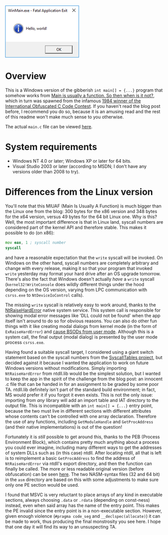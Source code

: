 ![Hello, world!](its-alive.png)

# Overview
This is a Windows version of the gibberish `int main[] = {...}` program that somehow works from [Main is usually a function. So then when is it not?](https://jroweboy.github.io/c/asm/2015/01/26/when-is-main-not-a-function.html), which in turn was spawned from the infamous [1984 winner of the International Obfuscated C Code Contest](http://www.ioccc.org/1984/mullender/mullender.c). If you haven't read the blog post before, I recommend you do so, because it is an amusing read and the rest of this readme won't make much sense to you otherwise.

The actual `main.c` file can be viewed [here](src/main.c).

# System requirements
- Windows NT 4.0 or later; Windows XP or later for 64 bits.
- Visual Studio 2003 or later (according to MSDN; I don't have any versions older than 2008 to try).

# Differences from the Linux version
You'll note that this MIUAF (Main Is Usually A Function) is much bigger than the Linux one from the blog: 300 bytes for the x86 version and 348 bytes for the x64 version, versus 49 bytes for the 64 bit Linux one. Why is this? Well, the most important difference is that in Linux land, syscall numbers are considered part of the kernel API and therefore stable. This makes it possible to do (on x86):
```asm
mov eax, 1 ; syscall number
syscall
```
and have a reasonable expectation that the `write` syscall will be invoked. On Windows on the other hand, syscall numbers are completely arbitrary and change with every release, making it so that your program that invoked `write` yesterday may format your hard drive after an OS upgrade tomorrow. There's also the fact that Windows doesn't actually *have* a `write` syscall (`kernel32!WriteConsole` does wildly different things under the hood depending on the OS version, varying from LPC communication with `csrss.exe` to `NtDeviceIoControl` calls).

The missing `write` syscall is relatively easy to work around, thanks to the [NtRaiseHardError](https://undocumented.ntinternals.net/index.html?page=UserMode%2FUndocumented%20Functions%2FError%2FNtRaiseHardError.html) native system service. This system call is responsible for showing modal error messages like 'DLL could not be found' when the app itself isn't around to do so for obvious reasons. You can also do other fun things with it like creating modal dialogs from kernel mode (in the form of `ExRaiseHardError`) and [cause BSODs from user mode](https://www.youtube.com/watch?v=3jFfTzQ6HgM). Although this is a system call, the final output (modal dialog) is presented by the user mode process `csrss.exe`.

Having found a suitable syscall target, I considered using a giant switch statement based on the syscall numbers from the [SyscallTables project](https://github.com/hfiref0x/SyscallTables), but decided against it because I wanted the application to work on future Windows versions without modifications. Simply importing `NtRaiseHardError` from ntdll.lib would be the simplest solution, but I wanted to keep the app in the spirit of the challenge from the blog post: an innocent .c file that can be handed in for an assignment to be graded by some poor TA. ntdll.lib definitely isn't part of the standard build environment; in fact, MS would prefer it if you forgot it even exists. This is not the only issue: importing from *any* library will add an import table and IAT directory to the output file. This is incompatible with an `int main[] = {...}` entry point, because the two must live in different sections with different attributes whose contents can't be controlled with one array declaration. Therefore the use of any functions, including `GetModuleHandle` and `GetProcAddress` (and their native implementations) is out of the question!

Fortunately it is *still* possible to get around this, thanks to the PEB (Process Environment Block), which contains pretty much anything about a process you could ever imagine, including many different ways to get the addresses of system DLLs such as (in this case) ntdll. After locating ntdll, all that is left is to reimplement a basic `GetProcAddress` to find the address of `NtRaiseHardError` via ntdll's export directory, and then the function can finally be called. The more or less readable original version (before obfuscation) can be seen [here](src/main-semireadable.cpp). The two NASM-syntax files (32 and 64 bit) in the `asm` directory are based on this with some adjustments to make sure only one PE section would be used.

I found that MSVC is very reluctant to place arrays of any kind in executable sections, always choosing `.data` or `.rdata` (depending on const-ness) instead, even when said array has the name of the entry point. This makes the PE invalid since the entry point is in a non-executable section. However, given enough violence (`#pragma code_seg` and `__declspec(allocate)`) it can be made to work, thus producing the final monstrosity you see here. I hope that one day it will find its way to an unsuspecting TA.